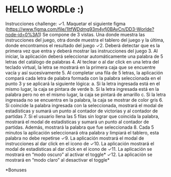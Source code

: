 # HELLO WORDLe :)

Instrucciones challenge:
✓1. Maquetar el siguiente figma (https://www.figma.com/file/1ItfWDdmg93m4yfj0BAvCn/DD3-Worlde?node-id=0%3A1)
Se compone de 3 vistas. Una donde muestra las instrucciones del juego, otra donde muestra el tablero del juego y la última, donde encontramos el resultado del juego
✓2. Deberá detectar que es la primera vez que entra y deberá mostrar las instrucciones del juego
3. Al iniciar, la aplicación deberá seleccionar automáticamente una palabra de 5 letras del catálogo de palabras
4. Al teclear o al dar click en una letra del teclado virtual, la letra se mostrará en la primera caja que se encuentre vacía y así sucesivamente
5. Al completar una fila de 5 letras, la aplicación compará cada letra de palabra formada con la palabra seleccionada en el punto 3 y se aplicará la siguiente lógica:
    a. Si la letra ingresada está en el mismo lugar, la caja se pintara de verde
    b. Si la letra ingresada está en la palabra pero no en el mismo lugar, la caja se
    pintará de amarillo
    c. Si la letra ingresada no se encuentra en la palabra, la caja se mostrar de
    color gris
6. Si coincide la palabra ingresada con la seleccionada, mostrará el modal de
estadísticas y sumará un punto al contador de victorias y al contador de partidas
7. Si el usuario llena las 5 filas sin lograr que coincida la palabra, mostrará el modal de
estadísticas y sumará un punto al contador de partidas. Además, mostrará la palabra
que fue seleccionada
8. Cada 5 minutos la aplicación seleccionará otra palabra y limpiará el tablero, esta
palabra no debe repetirse
✓9. La aplicación mostrará el modal de instrucciones al dar click en el icono de
✓10. La aplicación mostrará el modal de estadísticas al dar click en el icono de 
✓11. La aplicación se mostrará en “modo oscuro” al activar el toggle*
✓12. La aplicación se mostrará en “modo claro” al desactivar el toggle*

*Bonuses
